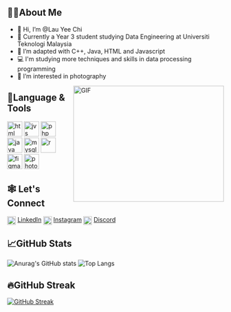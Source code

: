## 👩‍💻About Me

- 👋 Hi, I’m @Lau Yee Chi
- 👀 Currently a Year 3 student studying Data Engineering at Universiti Teknologi Malaysia
- 🌱 I’m adapted with C++, Java, HTML and Javascript
- 💻 I'm studying more techniques and skills in data processing programming
- 🌃 I’m interested in photography

<img align="right" alt="GIF" src="https://i.pinimg.com/originals/e4/26/70/e426702edf874b181aced1e2fa5c6cde.gif" width="350" height="270"/>

## 📍Language & Tools
<div>
  <p>
  <img src="https://cdn.jsdelivr.net/gh/devicons/devicon/icons/html5/html5-original.svg" alt="html" width="35" height="35"/>
 <img src="https://cdn.jsdelivr.net/gh/devicons/devicon/icons/javascript/javascript-original.svg" alt="jvs" width="35" height="35"/>
  <img src="https://cdn.jsdelivr.net/gh/devicons/devicon/icons/php/php-original.svg" alt="php" width="35" height="35"/>  
 <img src="https://cdn.jsdelivr.net/gh/devicons/devicon/icons/java/java-original.svg" alt="java" width="35" height="35"/>
 <img src="https://cdn.jsdelivr.net/gh/devicons/devicon/icons/mysql/mysql-original.svg" alt="mysql" width="35" height="35"/>
  <img src="https://cdn.jsdelivr.net/gh/devicons/devicon/icons/r/r-original.svg" alt="r" width="35" height="35">   
  <img src="https://cdn.jsdelivr.net/gh/devicons/devicon/icons/figma/figma-original.svg" alt="figma" width="35" height="35"/>
          
 <img src="https://cdn.jsdelivr.net/gh/devicons/devicon/icons/photoshop/photoshop-plain.svg" alt="photoshop" width="35" height="35"/>
                    
</p>

</div>

## 🕸️ Let's Connect
<img align="center" src="https://cdn.jsdelivr.net/gh/devicons/devicon/icons/linkedin/linkedin-original.svg" alt ="me in linkedin" height="auto" width="20" /> [LinkedIn](https://www.linkedin.com/in/lauyeechi0915/)
<img align="center" src="https://cdn-icons-png.flaticon.com/128/2111/2111463.png" alt ="instagram" height="auto" width="20" /> [Instagram](https://www.instagram.com/faustinalyc_/)
<img align="center" src="https://cdn-icons-png.flaticon.com/128/3670/3670157.png" alt ="discord" height="auto" width="20" /> [Discord](https://www.discordapp.com/users/894949478308675635)     

<!---
faustinalyc/faustinalyc is a ✨ special ✨ repository because its `README.md` (this file) appears on your GitHub profile.
You can click the Preview link to take a look at your changes.
--->
## 📈GitHub Stats
![Anurag's GitHub stats](https://github-readme-stats.vercel.app/api?username=faustinalyc&show_icons=true&theme=transparent)
![Top Langs](https://github-readme-stats.vercel.app/api/top-langs/?username=faustinalyc&hide_progress=true)

## 🔥GitHub Streak

[![GitHub Streak](https://github-readme-streak-stats.herokuapp.com?user=faustinalyc&theme=duskfox)](https://git.io/streak-stats)
